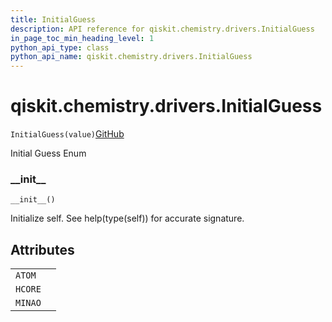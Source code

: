 ```yaml
---
title: InitialGuess
description: API reference for qiskit.chemistry.drivers.InitialGuess
in_page_toc_min_heading_level: 1
python_api_type: class
python_api_name: qiskit.chemistry.drivers.InitialGuess
---
```


<span id="qiskit-chemistry-drivers-initialguess" />

# qiskit.chemistry.drivers.InitialGuess

<span id="qiskit.chemistry.drivers.InitialGuess" />

`InitialGuess(value)`[GitHub](https://github.com/qiskit-community/qiskit-aqua/tree/stable/0.8/qiskit/chemistry/drivers/pyscfd/pyscfdriver.py "view source code")

Initial Guess Enum

### \_\_init\_\_

<span id="qiskit.chemistry.drivers.InitialGuess.__init__" />

`__init__()`

Initialize self. See help(type(self)) for accurate signature.

## Attributes

|         |   |
| ------- | - |
| `ATOM`  |   |
| `HCORE` |   |
| `MINAO` |   |

